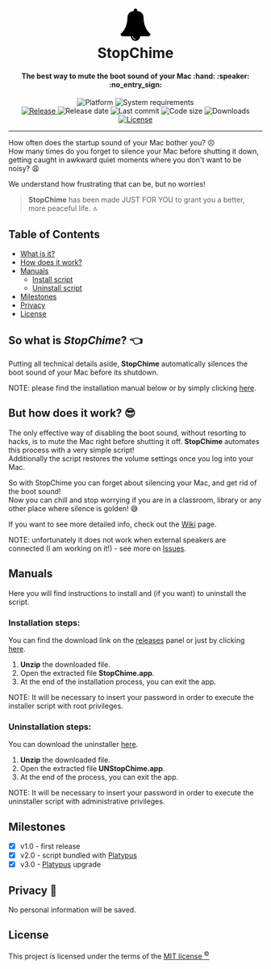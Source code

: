 <h1 align="center">
	<img src="Icons/bell.png" width=64px alt="StopChime">
	<br>
	StopChime
	<br>
</h1>

<h4 align="center">
	The best way to mute the boot sound of your Mac :hand: :speaker: :no_entry_sign:
</h4>

<p align="center">
	<img src="https://img.shields.io/badge/platform-macOS-lightgrey.svg" alt="Platform">
 	<img src="https://img.shields.io/badge/requirements-OS X Panther (10.3) +-lightgrey.svg" alt="System requirements">
	<br>
	<a href="https://github.com/m-paolino/StopChime/releases/latest">
	<img src="https://img.shields.io/github/release/m-paolino/StopChime.svg" alt="Release">
	</a>
	<img src="https://img.shields.io/github/release-date/m-paolino/StopChime.svg" alt="Release date">
	<img src="https://img.shields.io/github/last-commit/m-paolino/StopChime.svg" alt="Last commit">
	<img src="https://img.shields.io/github/languages/code-size/m-paolino/StopChime.svg" alt="Code size">
	<img src="https://img.shields.io/github/downloads/m-paolino/StopChime/total.svg" alt="Downloads">
	<a href="https://github.com/m-paolino/StopChime/blob/master/LICENSE">
	<img src="https://img.shields.io/github/license/m-paolino/StopChime.svg" alt="License">
	</a>
</p>

-----

How often does the startup sound of your Mac bother you? :persevere:
<br>
How many times do you forget to silence your Mac before shutting it down, getting caught in awkward quiet moments where you don't want to be noisy? :weary:

We understand how frustrating that can be, but no worries!

>**StopChime** has been made JUST FOR YOU to grant you a better, more peaceful life. :top:

## Table of Contents

- [What is it?](#intro)
- [How does it work?](#how)
- [Manuals](#manuals)
	- [Install script](#installation-steps)
	- [Uninstall script](#uninstallation-steps)
- [Milestones](#milestones)
- [Privacy](#privacy)
- [License](#license)

<a name="intro"></a>
## So what is *StopChime*? :point_left:

Putting all technical details aside, **StopChime** automatically silences the boot sound of your  Mac before its shutdown.

NOTE: please find the installation manual below or by simply clicking [here](#installation-steps).

<a name="how"></a>
## But how does it work? :sunglasses:

The only effective way of disabling the boot sound, without resorting to hacks, is to mute the Mac right before shutting it off. **StopChime** automates this process with a very simple script!
<br>
Additionally the script restores the volume settings once you log into your Mac.

So with StopChime you can forget about silencing your Mac, and get rid of the boot sound!
<br>
Now you can chill and stop worrying if you are in a classroom, library or any other place where silence is golden! :sweat_smile:

If you want to see more detailed info, check out the [Wiki](https://github.com/m-paolino/StopChime/wiki) page.

NOTE: unfortunately it does not work when external speakers are connected (I am working on it!) - see more on [Issues](https://github.com/m-paolino/StopChime/issues).

## Manuals

Here you will find instructions to install and (if you want) to uninstall the script.

### Installation steps:

You can find the download link on the [releases](https://github.com/m-paolino/StopChime/releases/latest) panel or just by clicking [here](https://github.com/m-paolino/StopChime/releases/download/v3.0/StopChime.zip).

1. **Unzip** the downloaded file.
2. Open the extracted file **StopChime.app**.
3. At the end of the installation process, you can exit the app.

NOTE: It will be necessary to insert your password in order to execute the installer script with root privileges.

### Uninstallation steps:

You can download the uninstaller [here](https://github.com/m-paolino/StopChime/releases/download/v3.0/UNStopChime.zip).

1. **Unzip** the downloaded file.
2. Open the extracted file **UNStopChime.app**.
3. At the end of the process, you can exit the app.

NOTE: It will be necessary to insert your password in order to execute the uninstaller script with administrative privileges.

<a name="milestones"></a>
## Milestones

- [x] v1.0 - first release
- [x] v2.0 - script bundled with [Platypus](https://www.sveinbjorn.org/platypus)
- [x] v3.0 - [Platypus](https://www.sveinbjorn.org/platypus) upgrade

<a name="privacy"></a>
## Privacy :see_no_evil:

No personal information will be saved.

<a name="license"></a>
## License

This project is licensed under the terms of the [MIT license <sup>&copy;</sup>](LICENSE)
